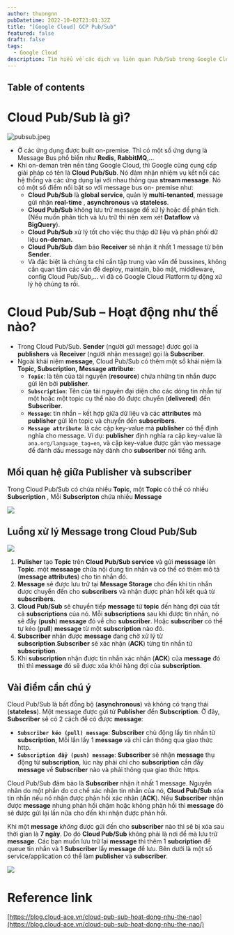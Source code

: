 ```yaml
---
author: thuongnn
pubDatetime: 2022-10-02T23:01:32Z
title: "[Google Cloud] GCP Pub/Sub"
featured: false
draft: false
tags:
  - Google Cloud
description: Tìm hiểu về các dịch vụ liên quan Pub/Sub trong Google Cloud.
---
```


## Table of contents

# Cloud Pub/Sub là gì?

![pubsub.jpeg](https://github.com/user-attachments/assets/1fea20f8-8f76-4700-b91a-54c7fce7c003)

- Ở các ứng dụng được built on-premise. Thì có một số ứng dụng là Message Bus phổ biến như **Redis**, **RabbitMQ**,…
- Khi on-deman trên nền tảng Google Cloud, thì Google cũng cung cấp giải pháp có tên là **Cloud Pub/Sub**. Nó đảm nhận nhiệm vụ kết nối các hệ thống và các ứng dụng lại với nhau thông qua **stream message**. Nó có một số điểm nổi bật so với message bus on- premise như:
  - **Cloud Pub/Sub** là **global service**, quản lý **multi-tenanted**, message gửi nhận **real-time** , **asynchronous** và **stateless**.
  - **Cloud Pub/Sub** không lưu trữ message để xử lý hoặc để phân tích. (Nếu muốn phân tích và lưu trữ thì nên xem xét **Dataflow** và **BigQuery**).
  - **Cloud Pub/Sub** xử lý tốt cho việc thu thập dữ liệu và phân phối dữ liệu **on-deman.**
  - **Cloud Pub/Sub** đảm bảo **Receiver** sẽ nhận ít nhất 1 message từ bên **Sender**.
  - Và đặc biệt là chúng ta chỉ cần tập trung vào vấn đề bussines, không cần quan tâm các vấn đề deploy, maintain, bảo mật, middleware, config Cloud Pub/Sub,… vì đã có Google Cloud Platform tự động xử lý hộ chúng ta rồi.

# **Cloud Pub/Sub – Hoạt động như thế nào?**

- Trong Cloud Pub/Sub. **Sender** (người gửi message) được gọi là **publishers** và **Receiver** (người nhận message) gọi là **Subscriber**.
- Ngoài khái niệm **message**, Cloud Pub/Sub có thêm một số khái niệm là **Topic, Subscription,** **Message attribute**:
  - **`Topic`**: là tên của tài nguyên (**resource**) chứa những tin nhắn được gửi lên bởi **publisher**.
  - **`Subscription`**: Tên của tài nguyên đại diện cho các dòng tin nhắn từ một hoặc một topic cụ thể nào đó được chuyển (**delivered**) đến **Subscriber**.
  - **`Message`**: tin nhắn – kết hợp giữa dữ liệu và các **attributes** mà **publisher** gửi lên topic và chuyển đến **subscribers**.
  - **`Message attribute`**: là các cặp key-value mà **publisher** có thể định nghĩa cho message.
    Ví dụ: **publisher** định nghĩa ra cặp key-value là `ana.org/language_tag=en`, và cặp key-value được gắn vào message để đánh dấu message này dành cho **subscriber** nói tiếng anh.

## **Mối quan hệ giữa Publisher và subscriber**

Trong Cloud Pub/Sub có chứa nhiều **Topic**, một **Topic** có thể có nhiều **Subscription** , Mỗi **Subscripton** chứa nhiều **Message**

![](https://github.com/user-attachments/assets/7ee38bcb-f1b6-4899-b489-8cf5f0093635)

## **Luồng xử lý Message trong Cloud Pub/Sub**

![](https://github.com/user-attachments/assets/8eb62c8c-c464-41f8-8b08-1e39b958e580)

1. **Pulisher** tạo **Topic** trên **Cloud Pub/Sub service** và gửi **messsage** lên **Topic**. một **messaage** chứa nội dung tin nhắn và có thể có thêm mô tả (**message attributes**) cho tin nhắn đó.
2. **Message** sẽ được lưu trữ tại **Message Storage** cho đến khi tin nhắn được chuyển đến cho **subscribers** và nhận được phản hồi kết quả từ **subscribers.**
3. **Cloud Pub/Sub** sẽ chuyển tiếp **message** từ **topic** đến hàng đợi của tất cả **subscriptions** của nó. Mỗi **subscriptions** sau khi được tin nhắn, nó sẽ đẩy (**push**) **message** đó về cho **subscriber**. Hoặc **subscriber** có thể tự kéo (**pull**) **message** từ một **subscription** nào đó.
4. **Subscriber** nhận được **message** đang chờ xử lý từ **subscription**.**Subscriber** sẽ xác nhận (**ACK**) từng tin nhắn từ **subscription**.
5. Khi **subscription** nhận được tin nhắn xác nhận (**ACK**) của **message** đó thì thì **message** đó sẽ được xóa khỏi hàng đợi của **subscription**.

## Vài điểm cần chú ý

Cloud Pub/Sub là bất đồng bộ (**asynchronous**) và không có trạng thái (**stateless**). Một message được gửi từ **Publisher** đến **Subscription**. Ở đây, **Subscriber** sẽ có 2 cách để có được **message**:

- **`Subscriber kéo (pull) message`**: **Subscriber** chủ động lấy tin nhắn từ **subscription**, Mỗi lần lấy 1 **message** và chỉ cần thông qua giao thức http.
- **`Subscription đẩy (push) message`**: **Subscriber** sẽ nhận **message** thụ động từ **subscription**, lúc này phải chỉ cho **subscription** cần đẩy **message** về **Subscriber** nào và phải thông qua giao thức https.

Cloud Pub/Sub đảm bảo là **Subscriber** nhận ít nhất 1 message. Nguyên nhân do một phần do cơ chế xác nhận tin nhắn của nó, **Cloud Pub/Sub** xóa tin nhắn nếu nó nhận được phản hồi xác nhân (**ACK**). Nếu **Subscriber** nhận được **message** nhưng phản hồi chậm hoặc không phản hồi thì **message** đó sẽ được gửi lại lần nữa cho đến khi nhận được phản hồi.

Khi một **message** _không_ được gửi đến cho **subscriber** nào thì sẽ bị xóa sau thời gian là **7 ngày**. Do đó **Cloud Pub/Sub** không phải là nơi để mà lưu trữ **message**. Các bạn muốn lưu trữ lại **message** thì thêm 1 **subcription** để queue tin nhắn và 1 **Subscriber** lấy **message** để lưu. Bên dưới là một số service/application có thể làm **publisher** và **subscriber**.

![](https://github.com/user-attachments/assets/e27f1960-2941-4f74-829d-f0a408c47324)

# Reference link

[https://blog.cloud-ace.vn/cloud-pub-sub-hoat-dong-nhu-the-nao](https://blog.cloud-ace.vn/cloud-pub-sub-hoat-dong-nhu-the-nao/)
